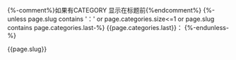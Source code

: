 {%-comment%}如果有CATEGORY 显示在标题前{%endcomment%}
{%-unless page.slug contains '：' or page.categories.size<=1
  or page.slug contains page.categories.last-%}
  {{page.categories.last}}：
{%-endunless-%}

{{page.slug}}
